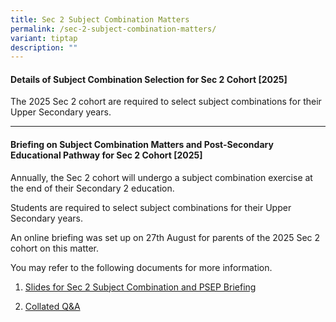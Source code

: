 ```yaml
---
title: Sec 2 Subject Combination Matters
permalink: /sec-2-subject-combination-matters/
variant: tiptap
description: ""
---
```

<h4><strong>Details of Subject Combination Selection for Sec 2 Cohort [2025]</strong></h4>
<p>The 2025 Sec 2 cohort are required to select subject combinations for
their Upper Secondary years.</p>
<p></p>
<p></p>
<p></p>
<hr>
<h4><strong>Briefing on Subject Combination Matters and Post-Secondary Educational Pathway for Sec 2 Cohort [2025]</strong></h4>
<p>Annually, the Sec 2 cohort will undergo a subject combination exercise
at the end of their Secondary 2 education.</p>
<p>Students are required to select subject combinations for their Upper Secondary
years.</p>
<p>An online briefing was set up on 27th August for parents of the 2025 Sec
2 cohort on this matter.</p>
<p>You may refer to the following documents for more information.</p>
<p></p>
<ol data-tight="true" class="tight">
<li>
<p><a href="/files/S2 Subject Combination/2025/For_Parents_Briefing__Subject_Combination_and_Post_Secondary_Education_Pathways.pdf" rel="noopener nofollow" target="_blank">Slides for Sec 2 Subject Combination and PSEP Briefing</a>
</p>
</li>
<li>
<p><a href="/files/S2 Subject Combination/2025/Parents__Q_A_for_Sec_2_Subject_Combination_2025.pdf" rel="noopener nofollow" target="_blank">Collated Q&amp;A</a>
</p>
</li>
</ol>
<p></p>